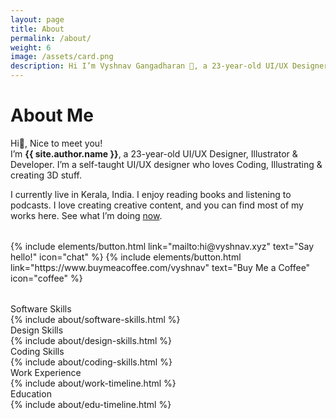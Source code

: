 ```yaml
---
layout: page
title: About
permalink: /about/
weight: 6
image: /assets/card.png
description: Hi I’m Vyshnav Gangadharan 👋, a 23-year-old UI/UX Designer, Illustrator & Developer. I’m a self-taught UI/UX designer who loves Coding, Illustrating & creating 3D stuff
---
```


# About Me
Hi👋, Nice to meet you!
<br>I’m **{{ site.author.name }}**, a 23-year-old UI/UX Designer, Illustrator & Developer. I’m a self-taught UI/UX designer who loves Coding, Illustrating & creating 3D stuff.

I currently live in Kerala, India. I enjoy reading books and listening to podcasts. I love creating creative content, and you can find most of my works here. See what I’m doing [now](/now).

<p class="text-center" style="margin-bottom: 2rem; margin-top: 2rem;">
{% include elements/button.html link="mailto:hi@vyshnav.xyz" text="Say hello!" icon="chat" %}
{% include elements/button.html link="https://www.buymeacoffee.com/vyshnav" text="Buy Me a Coffee" icon="coffee" %}
</p>

<div class="about-sec-h text-mute">Software Skills</div>

<div>
{% include about/software-skills.html %}
</div>

<div class="about-sec-h text-mute">Design Skills</div>

<div>
{% include about/design-skills.html %}
</div>

<div class="about-sec-h text-mute">Coding Skills</div>

<div>
{% include about/coding-skills.html %}
</div>

<div class="about-sec-h text-mute">Work Experience</div>
<div class="row">
    {% include about/work-timeline.html %}
</div>

<div class="about-sec-h text-mute">Education</div>
<div class="row">
    {% include about/edu-timeline.html %}
</div>